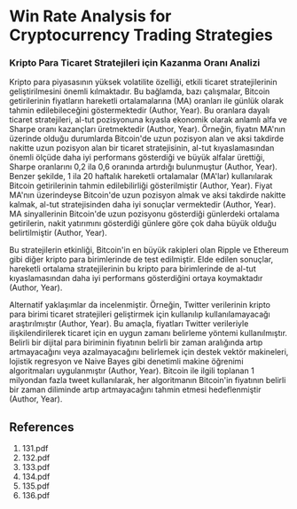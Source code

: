 # Win Rate Analysis for Cryptocurrency Trading Strategies

### Kripto Para Ticaret Stratejileri için Kazanma Oranı Analizi

Kripto para piyasasının yüksek volatilite özelliği, etkili ticaret stratejilerinin geliştirilmesini önemli kılmaktadır. Bu bağlamda, bazı çalışmalar, Bitcoin getirilerinin fiyatların hareketli ortalamalarına (MA) oranları ile günlük olarak tahmin edilebileceğini göstermektedir (Author, Year). Bu oranlara dayalı ticaret stratejileri, al-tut pozisyonuna kıyasla ekonomik olarak anlamlı alfa ve Sharpe oranı kazançları üretmektedir (Author, Year). Örneğin, fiyatın MA'nın üzerinde olduğu durumlarda Bitcoin'de uzun pozisyon alan ve aksi takdirde nakitte uzun pozisyon alan bir ticaret stratejisinin, al-tut kıyaslamasından önemli ölçüde daha iyi performans gösterdiği ve büyük alfalar ürettiği, Sharpe oranlarını 0,2 ila 0,6 oranında artırdığı bulunmuştur (Author, Year). Benzer şekilde, 1 ila 20 haftalık hareketli ortalamalar (MA'lar) kullanılarak Bitcoin getirilerinin tahmin edilebilirliği gösterilmiştir (Author, Year). Fiyat MA'nın üzerindeyse Bitcoin'de uzun pozisyon almak ve aksi takdirde nakitte kalmak, al-tut stratejisinden daha iyi sonuçlar vermektedir (Author, Year). MA sinyallerinin Bitcoin'de uzun pozisyonu gösterdiği günlerdeki ortalama getirilerin, nakit yatırımını gösterdiği günlere göre çok daha büyük olduğu belirtilmiştir (Author, Year).

Bu stratejilerin etkinliği, Bitcoin'in en büyük rakipleri olan Ripple ve Ethereum gibi diğer kripto para birimlerinde de test edilmiştir. Elde edilen sonuçlar, hareketli ortalama stratejilerinin bu kripto para birimlerinde de al-tut kıyaslamasından daha iyi performans gösterdiğini ortaya koymaktadır (Author, Year).

Alternatif yaklaşımlar da incelenmiştir. Örneğin, Twitter verilerinin kripto para birimi ticaret stratejileri geliştirmek için kullanılıp kullanılamayacağı araştırılmıştır (Author, Year). Bu amaçla, fiyatları Twitter verileriyle ilişkilendirilerek ticaret için en uygun zamanı belirleme yöntemi kullanılmıştır. Belirli bir dijital para biriminin fiyatının belirli bir zaman aralığında artıp artmayacağını veya azalmayacağını belirlemek için destek vektör makineleri, lojistik regresyon ve Naive Bayes gibi denetimli makine öğrenimi algoritmaları uygulanmıştır (Author, Year). Bitcoin ile ilgili toplanan 1 milyondan fazla tweet kullanılarak, her algoritmanın Bitcoin'in fiyatının belirli bir zaman diliminde artıp artmayacağını tahmin etmesi hedeflenmiştir (Author, Year).


## References

1. 131.pdf
2. 132.pdf
3. 133.pdf
4. 134.pdf
5. 135.pdf
6. 136.pdf
